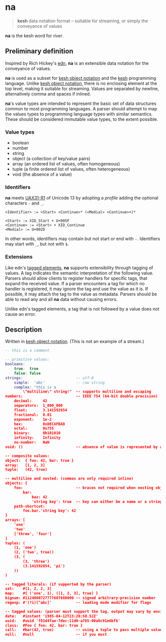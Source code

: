 # na

> **kesh** data notation format – suitable for streaming, or simply the conveyance of values

**na** is the kesh word for _river_.

## Preliminary definition

Inspired by Rich Hickey's [edn](https://github.com/edn-format/edn/), **na** is an extensible data notation for the conveyance of values.

**na** is used as a subset for [kesh object notation](https://github.com/kesh-lang/kon) and the [kesh](https://github.com/kesh-lang/kesh) programming language. Unlike [kesh object notation](https://github.com/kesh-lang/kon), there is no enclosing element at the top level, making it suitable for streaming. Values are separated by newline, alternatively comma and spaces if inlined.

**na**'s value types are intended to represent the basic set of data structures common to most programming languages. A parser should attempt to map the values types to programming language types with similar semantics. These should be considered immutable value types, to the extent possible.

### Value types

- boolean
- number
- string
- object (a collection of key/value pairs)
- array (an ordered list of values, often homogeneous)
- tuple (a finite ordered list of values, often heterogeneous)
- void (the absence of a value)

### Identifiers

**na** meets [UAX31-R1](https://unicode.org/reports/tr31/#R1) of Unicode 13 by adopting a _profile_ adding the optional characters `-` and `_`.

    <Identifier> := <Start> <Continue>* (<Medial> <Continue>+)*
    
    <Start> := XID_Start + U+005F
    <Continue> := <Start> + XID_Continue
    <Medial> := U+002D

In other words, identifiers may contain but not start or end with `-`. Identifiers may start with `_`, but not with `$`.


### Extensions

Like edn's [tagged elements](https://github.com/edn-format/edn/#tagged-elements), **na** supports extensibility through tagging of values. A tag indicates the semantic interpretation of the following value. Parsers should allow clients to register handlers for specific tags, that expand the received value. If a parser encounters a tag for which no handler is registered, it may ignore the tag and use the value as it is. If possible, it may attach the tag to the value as metadata. Parsers should be able to read any and all **na** data without causing errors.

Unlike edn's tagged elements, a tag that is not followed by a value does not cause an error.

## Description

Written in [kesh object notation](https://github.com/kesh-lang/kon). (This is not an example of a stream.)

```lua
-- this is a comment

-- primitive values:
booleans:
    true:  true
    false: false
strings:                        -- utf-8
    simple:  'abc'              -- raw string
    complex: "this is a
        \"multiline\" string!"  -- supports multiline and escaping
numbers:                        -- IEEE 754 (64-bit double precision)
    decimal:     42
    separators:  1_000_000
    float:       3.141592654
    fractional:  0.01
    exponent:    1e-2
    hex:         0xDECAFBAD
    octal:       0o755
    binary:      0b101010
    infinity:    Infinity
    no-number:   NaN
void: ()                        -- absence of value is represented by an empty tuple

-- composite values:
object:  { foo: 42, bar: true }
array:   [1, 2, 3]
tuple:   (42, true)

-- multiline and nested: (commas are only required inline)
objects: {
    foo:                        -- braces not required when nesting objects
        bar:
            baz: 42
            'string key': true  -- key can either be a name or a string
    path-shortcut:
        foo.bar.'string key': 42
}
arrays: [
    'one'
    'two'
    ['three', 'four']
]
tuples: (
    (1, 'one')
    (2, ('two', true))
    (3, (
        (3, 'three')
        (3.141592654, 'pi')
    ))
)

-- tagged literals: (if supported by the parser)
set:    #[1, 2, 2, 3]
map:    #{ ('one', 1), ([1, 2, 3], true) }
bignum: #1124000727777607680000 -- signed arbitrary-precision number
regexp: #'(?i)[^abc]'           -- leading mode modifier for flags

-- tagged values: (parser must support the tag, output may vary by environment)
date:   #instant '1985-04-12T23:20:50.52Z'
uuid:   #uuid 'f81d4fae-7dec-11d0-a765-00a0c91e6bf6'
class:  #Foo { foo: 42, bar: true }
call:   #bar(42, true)          -- using a tuple to pass multiple values
null:   #null                   -- if you must
```
